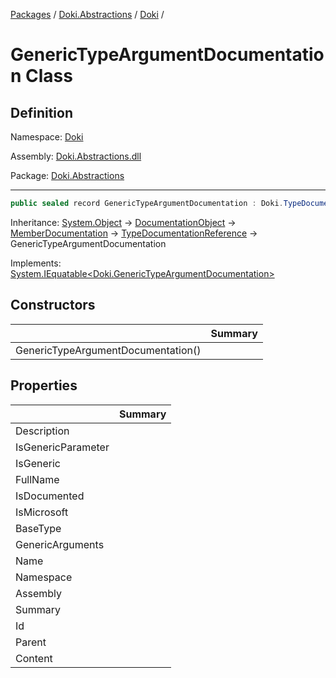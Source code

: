 [Packages](../../README.md) / [Doki.Abstractions](../README.md) / [Doki](README.md) / 

# GenericTypeArgumentDocumentation Class

## Definition

Namespace: [Doki](README.md)

Assembly: [Doki.Abstractions.dll](../README.md)

Package: [Doki.Abstractions](https://www.nuget.org/packages/Doki.Abstractions)

---

```csharp
public sealed record GenericTypeArgumentDocumentation : Doki.TypeDocumentationReference
```

Inheritance: [System.Object](https://learn.microsoft.com/en-us/dotnet/api/System.Object) → [DocumentationObject](Doki.DocumentationObject.md) → [MemberDocumentation](Doki.MemberDocumentation.md) → [TypeDocumentationReference](Doki.TypeDocumentationReference.md) → GenericTypeArgumentDocumentation

Implements: [System.IEquatable&lt;Doki.GenericTypeArgumentDocumentation&gt;](https://learn.microsoft.com/en-us/dotnet/api/System.IEquatable&lt;Doki.GenericTypeArgumentDocumentation&gt;)

## Constructors

|   |Summary|
|---|---|
|GenericTypeArgumentDocumentation()||


## Properties

|   |Summary|
|---|---|
|Description||
|IsGenericParameter||
|IsGeneric||
|FullName||
|IsDocumented||
|IsMicrosoft||
|BaseType||
|GenericArguments||
|Name||
|Namespace||
|Assembly||
|Summary||
|Id||
|Parent||
|Content||


